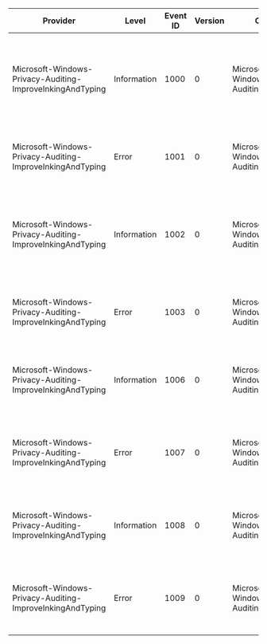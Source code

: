 Provider                                                   |  Level        |  Event ID  |  Version  |  Channel                                         |  Task                                               |  Opcode  |  Keyword                        |  Message
-----------------------------------------------------------|---------------|------------|-----------|--------------------------------------------------|-----------------------------------------------------|----------|---------------------------------|-----------------------------------------------------------------------------------------------------------------------------------------------------
Microsoft-Windows-Privacy-Auditing-ImproveInkingAndTyping  |  Information  |  1000      |  0        |  Microsoft-Windows-Privacy-Auditing/Operational  |  Improve Inking and Typing Value Changed            |          |  System Global Consent          |  Improve Inking and Typing setting on this device has successfully changed from {OldConsentValue} to {NewConsentValue} by {CallerProcessName}.
Microsoft-Windows-Privacy-Auditing-ImproveInkingAndTyping  |  Error        |  1001      |  0        |  Microsoft-Windows-Privacy-Auditing/Operational  |  Improve Inking and Typing Value Changed            |          |  System Global Consent Failure  |  Improve Inking and Typing setting on this device has failed to change by {CallerProcessName}.
Microsoft-Windows-Privacy-Auditing-ImproveInkingAndTyping  |  Information  |  1002      |  0        |  Microsoft-Windows-Privacy-Auditing/Operational  |  Improve Inking and Typing Value Changed            |          |  User Global Consent            |  Improve Inking and Typing setting for user {CallerUserSid} successfully changed from {OldConsentValue} to {NewConsentValue} by {CallerProcessName}.
Microsoft-Windows-Privacy-Auditing-ImproveInkingAndTyping  |  Error        |  1003      |  0        |  Microsoft-Windows-Privacy-Auditing/Operational  |  Improve Inking and Typing Value Changed            |          |  User Global Consent Failure    |  Improve Inking and Typing setting for user {CallerUserSid} failed to change by {CallerProcessName}.
Microsoft-Windows-Privacy-Auditing-ImproveInkingAndTyping  |  Information  |  1006      |  0        |  Microsoft-Windows-Privacy-Auditing/Operational  |  Improve Inking and Typing Default Consent Created  |          |  System Global Consent          |  Improve Inking and Typing on this device default setting successfully created as {NewConsentValue}.
Microsoft-Windows-Privacy-Auditing-ImproveInkingAndTyping  |  Error        |  1007      |  0        |  Microsoft-Windows-Privacy-Auditing/Operational  |  Improve Inking and Typing Default Consent Created  |          |  System Global Consent Failure  |  Improve Inking and Typing on this device default setting failed creation.
Microsoft-Windows-Privacy-Auditing-ImproveInkingAndTyping  |  Information  |  1008      |  0        |  Microsoft-Windows-Privacy-Auditing/Operational  |  Improve Inking and Typing Default Consent Created  |          |  User Global Consent            |  Improve Inking and Typing setting default for user {TargetUserSid} successfully created as {NewConsentValue}.
Microsoft-Windows-Privacy-Auditing-ImproveInkingAndTyping  |  Error        |  1009      |  0        |  Microsoft-Windows-Privacy-Auditing/Operational  |  Improve Inking and Typing Default Consent Created  |          |  User Global Consent Failure    |  Improve Inking and Typing setting default for user {TargetUserSid} failed creation.